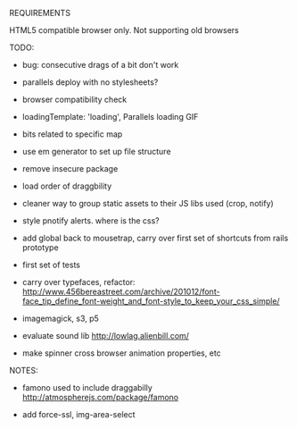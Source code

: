 REQUIREMENTS

HTML5 compatible browser only. Not supporting old browsers





TODO:

- bug: consecutive drags of a bit don't work 
- parallels deploy with no stylesheets?
- browser compatibility check
- loadingTemplate: 'loading', Parallels loading GIF
- bits related to specific map
- use em generator to set up file structure
- remove insecure package
- load order of draggbility
- cleaner way to group static assets to their JS libs used (crop, notify)
- style pnotify alerts. where is the css?
- add global back to mousetrap, carry over first set of shortcuts from rails prototype

- first set of tests
- carry over typefaces, refactor: http://www.456bereastreet.com/archive/201012/font-face_tip_define_font-weight_and_font-style_to_keep_your_css_simple/

- imagemagick, s3, p5

- evaluate sound lib http://lowlag.alienbill.com/

- make spinner cross browser animation properties, etc


NOTES:

- famono used to include draggabilly
http://atmospherejs.com/package/famono

- add force-ssl, img-area-select